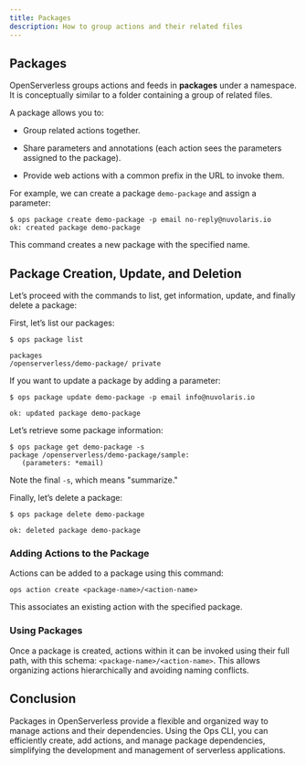 ```yaml
---
title: Packages
description: How to group actions and their related files
---
```

## Packages

OpenServerless groups actions and feeds in **packages** under a
namespace. It is conceptually similar to a folder containing a group of
related files.

A package allows you to:

- Group related actions together.

- Share parameters and annotations (each action sees the parameters
    assigned to the package).

- Provide web actions with a common prefix in the URL to invoke them.

For example, we can create a package `demo-package` and assign a
parameter:

    $ ops package create demo-package -p email no-reply@nuvolaris.io
    ok: created package demo-package

This command creates a new package with the specified name.

## Package Creation, Update, and Deletion

Let’s proceed with the commands to list, get information, update, and
finally delete a package:

First, let’s list our packages:

    $ ops package list

    packages
    /openserverless/demo-package/ private

If you want to update a package by adding a parameter:

    $ ops package update demo-package -p email info@nuvolaris.io

    ok: updated package demo-package

Let’s retrieve some package information:

    $ ops package get demo-package -s
    package /openserverless/demo-package/sample:
       (parameters: *email)

Note the final `-s`, which means "summarize."

Finally, let’s delete a package:

    $ ops package delete demo-package

    ok: deleted package demo-package

### Adding Actions to the Package

Actions can be added to a package using this command:

    ops action create <package-name>/<action-name>

This associates an existing action with the specified package.

### Using Packages

Once a package is created, actions within it can be invoked using their
full path, with this schema: `<package-name>/<action-name>`. This allows
organizing actions hierarchically and avoiding naming conflicts.

## Conclusion

Packages in OpenServerless provide a flexible and organized way to
manage actions and their dependencies. Using the Ops CLI, you can
efficiently create, add actions, and manage package dependencies,
simplifying the development and management of serverless applications.
